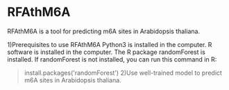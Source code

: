 # RFAthM6A
RFAthM6A is a tool for predicting m6A sites in Arabidopsis thaliana.

1)Prerequisites to use RFAthM6A
Python3 is installed in the computer.
R software is installed in the computer.
The R package randomForest is installed. 
If randomForest is not installed, you can run this command in R:
>install.packages('randomForest')
2)Use well-trained model to predict m6A sites in Arabidopsis thaliana.
